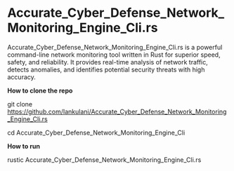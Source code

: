 # Accurate_Cyber_Defense_Network_Monitoring_Engine_Cli.rs
Accurate_Cyber_Defense_Network_Monitoring_Engine_Cli.rs is a powerful command-line network monitoring tool written in Rust for superior speed, safety, and reliability. It provides real-time analysis of network traffic, detects anomalies, and identifies potential security threats with high accuracy.



**How to clone the repo**

git clone https://github.com/Iankulani/Accurate_Cyber_Defense_Network_Monitoring_Engine_Cli.rs

cd Accurate_Cyber_Defense_Network_Monitoring_Engine_Cli

**How to run**

rustic Accurate_Cyber_Defense_Network_Monitoring_Engine_Cli.rs
